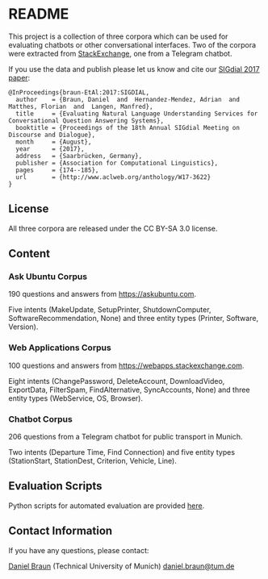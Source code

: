 # README
This project is a collection of three corpora which can be used for evaluating chatbots or other conversational interfaces. Two of the corpora were extracted from [StackExchange](https://data.stackexchange.com/), one from a Telegram chatbot.

If you use the data and publish please let us know and cite our [SIGdial 2017 paper](http://www.sigdial.org/workshops/conference18/proceedings/pdf/SIGDIAL22.pdf):

```
@InProceedings{braun-EtAl:2017:SIGDIAL,
  author    = {Braun, Daniel  and  Hernandez-Mendez, Adrian  and  Matthes, Florian  and  Langen, Manfred},
  title     = {Evaluating Natural Language Understanding Services for Conversational Question Answering Systems},
  booktitle = {Proceedings of the 18th Annual SIGdial Meeting on Discourse and Dialogue},
  month     = {August},
  year      = {2017},
  address   = {Saarbrücken, Germany},
  publisher = {Association for Computational Linguistics},
  pages     = {174--185},
  url       = {http://www.aclweb.org/anthology/W17-3622}
}

```

## License
All three corpora are released under the CC BY-SA 3.0 license.

## Content

### Ask Ubuntu Corpus
190 questions and answers from https://askubuntu.com.

Five intents (MakeUpdate, SetupPrinter, ShutdownComputer, SoftwareRecommendation, None) and three entity types (Printer, Software, Version).

### Web Applications Corpus
100 questions and answers from https://webapps.stackexchange.com.

Eight intents (ChangePassword, DeleteAccount, DownloadVideo, ExportData, FilterSpam, FindAlternative, SyncAccounts, None) and three entity types (WebService, OS, Browser).

### Chatbot Corpus
206 questions from a Telegram chatbot for public transport in Munich.

Two intents (Departure Time, Find Connection) and five entity types (StationStart, StationDest, Criterion, Vehicle, Line).

## Evaluation Scripts
Python scripts for automated evaluation are provided [here](https://github.com/sebischair/NLU-Evaluation-Scripts).

## Contact Information
If you have any questions, please contact:

[Daniel Braun](https://wwwmatthes.in.tum.de/pages/41usp76zyc49/Daniel-Braun) (Technical University of Munich) daniel.braun@tum.de
